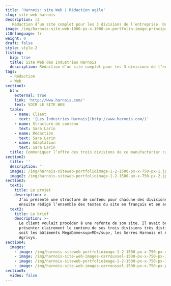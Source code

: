 ```yaml
---
title: 'Harnois: site Web | Rédaction agile'
slug: site-web-harnois
description: |2
   Rédaction d’un site complet pour les 3 divisions de l’entreprise. Découvrir le projet.
image: /img/harnois-site-web-1000-px-x-1000-px-portfolio-image-principale.png
i18nlanguage: fr
weight: 0
draft: false
style: style-2
listing:
  big: true
  title: Site Web des Industries Harnois
  description: Rédaction d’un site complet pour les 3 divisions de l’entreprise
tags:
  - Rédaction
  - Web
section1:
  btn:
    external: true
    link: 'http://www.harnois.com/'
    text: VOIR LE SITE WEB
  table:
    - name: Client
      text: '[Les Industries Harnois](http://www.harnois.com/)'
    - name: Structure de contenu
      text: Sara Larin
    - name: Rédaction
      text: Sara Larin
    - name: Adaptation
      text: Sara Larin
  title: Communiquer l’offre des trois divisions de ce manufacturier canadien
section2:
  title: ''
  description: ''
  image1: /img/harnois-siteweb-portfolioimage-1-2-1500-px-x-750-px-1.jpg
  image2: /img/harnois-siteweb-portfolioimage-1-2-1500-px-x-750-px-2.jpg
section3:
  text1:
    title: Le projet
    description: >-
      J’ai présenté une structure de contenu pour chacune des divisions. J’ai
      ensuite rédigé l’ensemble des textes du site en français et en anglais.  
  text2:
    title: Le brief
    description: >-
      Le client voulait procéder à une refonte de son site. Il avait besoin de
      présenter clairement le contenu de ses trois divisions très distinctes,
      soit les bâtiments MegaDome<sup>MD</sup>, les Serres Harnois et Agronomie
      Agrisys.
section4:
  images:
    - image: /img/harnois-siteweb-portfolioimage-1-2-1500-px-x-750-px-4.jpg
    - image: /img/harnois-site-web-images-carroussel-1500-px-x-750-px-3.png
    - image: /img/harnois-siteweb-portfolioimage-1-2-1500-px-x-750-px-3.jpg
    - image: /img/harnois-site-web-images-carroussel-1500-px-x-750-px.png
section5:
  video: false
---
```


